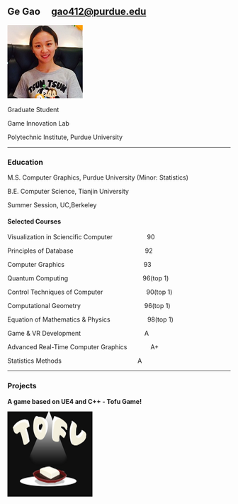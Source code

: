 ## Ge Gao                       gao412@purdue.edu
![fay067](gao.jpg)  

Graduate Student

Game Innovation Lab

Polytechnic Institute, Purdue University

-----------------------------------------------------------------------------------------------
### Education

M.S. Computer Graphics, Purdue University (Minor: Statistics)

B.E. Computer Science, Tianjin University

Summer Session, UC,Berkeley

#### Selected Courses

Visualization in Sciencific Computer &emsp;&emsp;&emsp;&emsp;&emsp; 90

Principles of Database &emsp;&emsp;&emsp;&emsp;&emsp;&emsp;&emsp;&emsp;&emsp;&emsp;&emsp; 92

Computer Graphics &emsp;&emsp;&emsp;&emsp;&emsp;&emsp;&emsp;&emsp;&emsp;&emsp;&emsp;&emsp;&ensp;93

Quantum Computing &emsp;&emsp;&emsp;&emsp;&emsp;&emsp;&emsp;&emsp;&emsp;&emsp;&emsp;&ensp; 96(top 1)

Control Techniques of Computer&emsp;&emsp;&emsp;&emsp;&emsp;&emsp;&emsp;90(top 1)

Computational Geometry&emsp;&emsp;&emsp;&emsp;&emsp;&emsp;&emsp;&emsp;&emsp;&emsp; 96(top 1)

Equation of Mathematics & Physics&emsp;&emsp;&emsp;&emsp;&emsp;&emsp;98(top 1)

Game & VR Development&emsp;&emsp;&emsp;&emsp;&emsp;&emsp;&emsp;&emsp;&emsp;&emsp; A

Advanced Real-Time Computer Graphics &emsp;&emsp;&emsp;&ensp;A+

Statistics Methods &emsp;&emsp;&emsp;&emsp;&emsp;&emsp;&emsp;&emsp;&emsp;&emsp;&emsp;&emsp;A

-----------------------------------------------------------------------------------------------
### Projects
 
**A game based on UE4 and C++ - Tofu Game!**

![fay067](TofuGame.png)  



